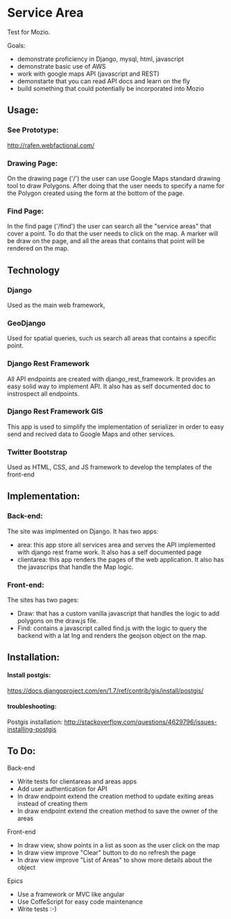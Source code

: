 # Service Area

Test for Mozio.

Goals:
 * demonstrate proficiency in Django, mysql, html, javascript
 * demonstrate basic use of AWS
 * work with google maps API (javascript and REST)
 * demonstarte that you can read API docs and learn on the fly
 * build something that could potentially be incorporated into Mozio


## Usage:

### See Prototype:
http://rafen.webfactional.com/

### Drawing Page:
On the drawing page ('/') the user can use Google Maps standard drawing tool to draw Polygons.
After doing that the user needs to specify a name for the Polygon created using the form at the bottom of the page.

### Find Page:
In the find page ('/find') the user can search all the "service areas" that cover a point. To do that the user needs to click on the map. A marker will be draw on the page, and all the areas that contains that point will be rendered on the map.


## Technology

### Django
Used as the main web framework,

### GeoDjango
Used for spatial queries, such us search all areas that contains a specific point.


### Django Rest Framework
All API endpoints are created with django_rest_framework. It provides an easy solid way to implement API.
It also has as self documented doc to instrospect all endpoints.


### Django Rest Framework GIS
This app is used to simplify the implementation of serializer in order to easy send and recived data to
Google Maps and other services.

### Twitter Bootstrap
Used as HTML, CSS, and JS framework to develop the templates of the front-end


## Implementation:

### Back-end:
The site was implmented on Django. It has two apps:
 * area: this app store all services area and serves the API implemented with django rest frame work. It also has a self documented page
 * clientarea: this app renders the pages of the web application. It also has the javascrips that handle the Map logic.

### Front-end:
The sites has two pages:
 * Draw: that has a custom vanilla javascript that handles the logic to add polygons on the draw.js file.
 * Find: contains a javascript called find.js with the logic to query the backend with a lat lng and renders the geojson object on the map.



## Installation:

#### Install postgis:
https://docs.djangoproject.com/en/1.7/ref/contrib/gis/install/postgis/

#### troubleshooting:
Postgis installation:
http://stackoverflow.com/questions/4629796/issues-installing-postgis


## To Do:

Back-end
 * Write tests for clientareas and areas apps
 * Add user authentication for API
 * In draw endpoint extend the creation method to update exiting areas instead of creating them
 * In draw endpoint extend the creation method to save the owner of the areas

Front-end
 * In draw view, show points in a list as soon as the user click on the map
 * In draw view improve "Clear" button to do no refresh the page
 * In draw view improve "List of Areas" to show more details about the object

Epics
 * Use a framework or MVC like angular
 * Use CoffeScript for easy code maintenance
 * Write tests :-)

